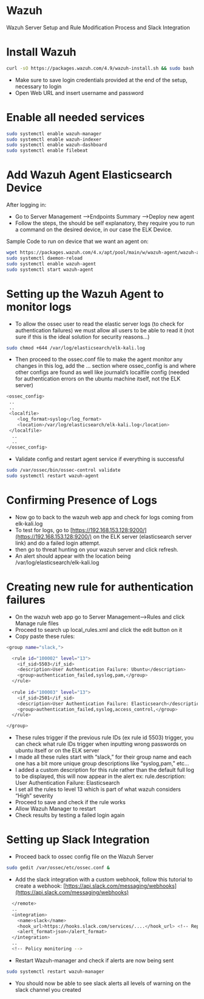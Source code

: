 # Wazuh

Wazuh Server Setup and Rule Modification Process and Slack Integration

# Install Wazuh

```bash
curl -sO https://packages.wazuh.com/4.9/wazuh-install.sh && sudo bash ./wazuh-install.sh -a -o
```

- Make sure to save login credentials provided at the end of the setup, necessary to login
- Open Web URL and insert username and password

# Enable all needed services

```bash
sudo systemctl enable wazuh-manager
sudo systemctl enable wazuh-indexer
sudo systemctl enable wazuh-dashboard
sudo systemctl enable filebeat
```

# Add Wazuh Agent Elasticsearch Device

After logging in:

- Go to Server Management —>Endpoints Summary —>Deploy new agent
- Follow the steps, the should be self explanatory, they require you to run a command on the desired device, in our case the ELK Device.

Sample Code to run on device that we want an agent on:

```bash
wget https://packages.wazuh.com/4.x/apt/pool/main/w/wazuh-agent/wazuh-agent_4.9.0-1_amd64.deb && sudo WAZUH_MANAGER='192.168.153.135' WAZUH_AGENT_NAME='ELK-LINUX' dpkg -i ./wazuh-agent_4.9.0-1_amd64.deb
sudo systemctl daemon-reload
sudo systemctl enable wazuh-agent
sudo systemctl start wazuh-agent
```

# Setting up the Wazuh Agent to monitor logs

- To allow the ossec user to read the elastic server logs (to check for authentication failures) we must allow all users to be able to read it (not sure if this is the ideal solution for security reasons…)

```bash
sudo chmod +644 /var/log/elasticsearch/elk-kali.log
```

- Then proceed to the ossec.conf file to make the agent monitor any changes in this log, add the <localfile>… </localfile> section where ossec_config is and where other <localfile> configs are found as well like journald’s localfile config (needed for authentication errors on the ubuntu machine itself, not the ELK server)

```bash
<ossec_config>
 ..
 ..
 <localfile>
    <log_format>syslog</log_format>
    <location>/var/log/elasticsearch/elk-kali.log</location>
 </localfile>
  ..
  ..
</ossec_config>  
```

- Validate config and restart agent service if everything is successful

```bash
sudo /var/ossec/bin/ossec-control validate
sudo systemctl restart wazuh-agent
```

# Confirming Presence of Logs

- Now go to back to the wazuh web app and check for logs coming from elk-kali.log
- To test for logs, go to [https://192.168.153.128:9200/](https://192.168.153.128:9200/) on the ELK server (elasticsearch server link) and do a failed login attempt.
- then go to threat hunting on your wazuh server and click refresh.
- An alert should appear with the location being /var/log/elasticsearch/elk-kali.log

# Creating new rule for authentication failures

- On the wazuh web app go to Server Management—>Rules and click Manage rule files
- Proceed to search up local_rules.xml and click the edit button on it
- Copy paste these rules:

```bash
<group name="slack,">

  <rule id="100002" level="13">
    <if_sid>5503</if_sid>
    <description>User Authentication Failure: Ubuntu</description>
    <group>authentication_failed,syslog,pam,</group>
  </rule>
  
  <rule id="100003" level="13">
    <if_sid>2501</if_sid>
    <description>User Authentication Failure: Elasticsearch</description>
    <group>authentication_failed,syslog,access_control,</group>
  </rule>

</group>
```

- These rules trigger if the previous rule IDs (ex rule id 5503) trigger, you can check what rule IDs trigger when inputting wrong passwords on ubuntu itself or on the ELK server
- I made all these rules start with “slack,” for their group name and each one has a bit more unique group descriptions like “syslog,pam,” etc…
- I added a custom description for this rule rather than the default full log to be displayed, this will now appear in the alert ex: rule.description: User Authentication Failure: Elasticsearch
- I set all the rules to level 13 which is part of what wazuh considers “High” severity
- Proceed to save and check if the rule works
- Allow Wazuh Manager to restart
- Check results by testing a failed login again

# Setting up Slack Integration

- Proceed back to ossec config file on the Wazuh Server

```bash
sudo gedit /var/ossec/etc/ossec.conf &
```

- Add the slack integration with a custom webhook, follow this tutorial to create a webhook: [https://api.slack.com/messaging/webhooks](https://api.slack.com/messaging/webhooks)

```bash
  </remote>
  ..
  <integration>
    <name>slack</name>
    <hook_url>https://hooks.slack.com/services/....</hook_url> <!-- Replace with your Slack hook URL -->
    <alert_format>json</alert_format>
  </integration>
  ..
  <!-- Policy monitoring -->
```

- Restart Wazuh-manager and check if alerts are now being sent

```bash
sudo systemctl restart wazuh-manager
```

- You should now be able to see slack alerts all levels of warning on the slack channel you created
